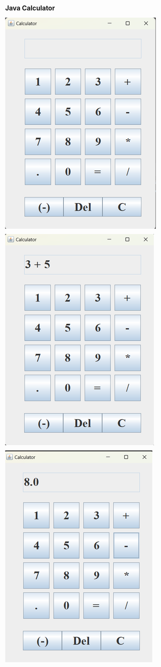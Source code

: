 ## Java Calculator

![image](https://github.com/razvanFarcas30/JavaCalculator/blob/master/JavaCalculator1.png)

![image](https://github.com/razvanFarcas30/JavaCalculator/blob/master/JavaCalculator2.png)

![image](https://github.com/razvanFarcas30/JavaCalculator/blob/master/JavaCalculator3.png)
